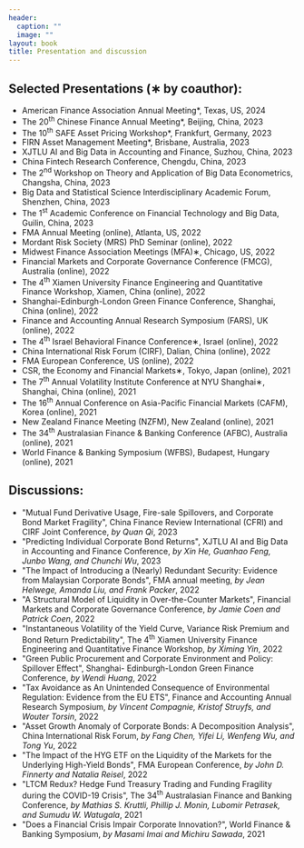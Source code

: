 ```yaml
---
header:
  caption: ""
  image: ""
layout: book
title: Presentation and discussion
---
```


## Selected Presentations (∗ by coauthor):

- American Finance Association Annual Meeting*, Texas, US, 2024
- The 20<sup>th</sup> Chinese Finance Annual Meeting*, Beijing, China, 2023
- The 10<sup>th</sup> SAFE Asset Pricing Workshop*, Frankfurt, Germany, 2023
- FIRN Asset Management Meeting*, Brisbane, Australia, 2023
- XJTLU AI and Big Data in Accounting and Finance, Suzhou, China, 2023
- China Fintech Research Conference, Chengdu, China, 2023
- The 2<sup>nd</sup> Workshop on Theory and Application of Big Data Econometrics, Changsha, China, 2023
- Big Data and Statistical Science Interdisciplinary Academic Forum, Shenzhen, China, 2023
- The 1<sup>st</sup> Academic Conference on Financial Technology and Big Data, Guilin, China, 2023
- FMA Annual Meeting (online), Atlanta, US, 2022 
- Mordant Risk Society (MRS) PhD Seminar (online), 2022
- Midwest Finance Association Meetings (MFA)∗, Chicago, US, 2022
- Financial Markets and Corporate Governance Conference (FMCG), Australia (online), 2022
- The 4<sup>th</sup> Xiamen University Finance Engineering and Quantitative Finance Workshop, Xiamen, China (online), 2022
- Shanghai-Edinburgh-London Green Finance Conference, Shanghai, China (online), 2022
- Finance and Accounting Annual Research Symposium (FARS), UK (online), 2022
- The 4<sup>th</sup> Israel Behavioral Finance Conference∗, Israel (online), 2022
- China International Risk Forum (CIRF), Dalian, China (online), 2022
- FMA European Conference, US (online), 2022
- CSR, the Economy and Financial Markets∗, Tokyo, Japan (online), 2021
- The 7<sup>th</sup> Annual Volatility Institute Conference at NYU Shanghai∗, Shanghai, China (online), 2021
- The 16<sup>th</sup> Annual Conference on Asia-Pacific Financial Markets (CAFM), Korea (online), 2021
- New Zealand Finance Meeting (NZFM), New Zealand (online), 2021
- The 34<sup>th</sup> Australasian Finance & Banking Conference (AFBC), Australia (online), 2021
- World Finance & Banking Symposium (WFBS), Budapest, Hungary (online), 2021

## Discussions:

- "Mutual Fund Derivative Usage, Fire-sale Spillovers, and Corporate Bond Market Fragility", China
Finance Review International (CFRI) and CIRF Joint Conference, _by Quan Qi_, 2023
- "Predicting Individual Corporate Bond Returns", XJTLU AI and Big Data in Accounting and Finance Conference, _by Xin He, Guanhao Feng, Junbo Wang, and Chunchi Wu_, 2023
- "The Impact of Introducing a (Nearly) Redundant Security: Evidence from Malaysian Corporate Bonds", FMA annual meeting, _by Jean Helwege, Amanda Liu, and Frank Packer_, 2022
- "A Structural Model of Liquidity in Over-the-Counter Markets", Financial Markets and Corporate Governance Conference, _by Jamie Coen and Patrick Coen_, 2022
- "Instantaneous Volatility of the Yield Curve, Variance Risk Premium and Bond Return Predictability", The 4<sup>th</sup> Xiamen University Finance Engineering and Quantitative Finance Workshop, _by Ximing Yin_, 2022
- "Green Public Procurement and Corporate Environment and Policy: Spillover Effect", Shanghai-
Edinburgh-London Green Finance Conference, _by Wendi Huang_, 2022
- "Tax Avoidance as An Unintended Consequence of Environmental Regulation: Evidence from the EU ETS", Finance and Accounting Annual Research Symposium, _by Vincent Compagnie, Kristof Struyfs, and Wouter Torsin_, 2022
- "Asset Growth Anomaly of Corporate Bonds: A Decomposition Analysis", China International Risk Forum, _by Fang Chen, Yifei Li, Wenfeng Wu, and Tong Yu_, 2022
- "The Impact of the HYG ETF on the Liquidity of the Markets for the Underlying High-Yield Bonds", FMA European Conference, _by John D. Finnerty and Natalia Reisel_, 2022
- "LTCM Redux? Hedge Fund Treasury Trading and Funding Fragility during the COVID-19 Crisis", The 34<sup>th</sup> Australasian Finance and Banking Conference, _by Mathias S. Kruttli, Phillip J. Monin, Lubomir Petrasek, and Sumudu W. Watugala_, 2021
- "Does a Financial Crisis Impair Corporate Innovation?", World Finance & Banking Symposium, _by Masami Imai and Michiru Sawada_, 2021

